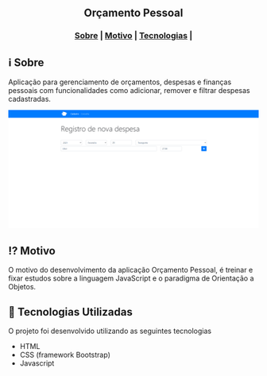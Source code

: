 <h2 align="center">
Orçamento Pessoal
</h2>



<p align="center">
  <a href="LICENSE" >

  </a>
</p>

<h3 align="center">  
  <a href="#information_source-sobre">Sobre</a> |
  <a href="#interrobang-motivo">Motivo</a> | 
  <a href="#rocket-tecnologias-utilizadas">Tecnologias</a> |  
</h3>

## :information_source: Sobre

Aplicação para gerenciamento de orçamentos, despesas e finanças pessoais com funcionalidades como adicionar, remover e filtrar despesas cadastradas.

<img src="orcamentoPessoal.gif" alt="Gif Adicionando, fitrando e removendo despesa da aplicação">

## :interrobang: Motivo

O motivo do desenvolvimento da aplicação Orçamento Pessoal, é treinar e fixar estudos sobre a linguagem JavaScript e o paradigma de Orientação a Objetos.

## :rocket: Tecnologias Utilizadas

O projeto foi desenvolvido utilizando as seguintes tecnologias

- HTML
- CSS (framework Bootstrap)
- Javascript